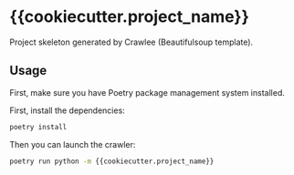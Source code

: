 # {{cookiecutter.project_name}}

Project skeleton generated by Crawlee (Beautifulsoup template).

## Usage

First, make sure you have Poetry package management system installed.

First, install the dependencies:
```sh
poetry install
```

Then you can launch the crawler:
```sh
poetry run python -m {{cookiecutter.project_name}}
```
